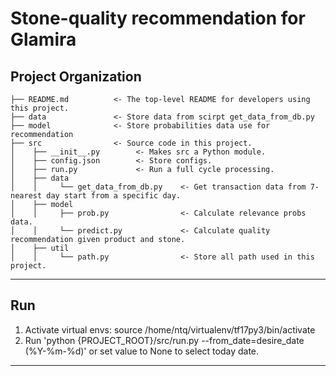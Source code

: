 Stone-quality recommendation for Glamira
==============================

Project Organization
------------

    ├── README.md          <- The top-level README for developers using this project.
    ├── data               <- Store data from scirpt get_data_from_db.py
    ├── model              <- Store probabilities data use for recommendation
    ├── src                <- Source code in this project.
    │    ├── __init__.py        <- Makes src a Python module.
    │    ├── config.json        <- Store configs.
    │    ├── run.py             <- Run a full cycle processing.
    │    ├── data
    │    │     └── get_data_from_db.py    <- Get transaction data from 7-nearest day start from a specific day.
    │    ├── model
    │    │     ├── prob.py                <- Calculate relevance probs data.
    │    │     └── predict.py             <- Calculate quality recommendation given product and stone.
    │    ├── util
    │    │     └── path.py                <- Store all path used in this project.

------------

Run
------------

1. Activate virtual envs: source /home/ntq/virtualenv/tf17py3/bin/activate
2. Run 'python {PROJECT_ROOT}/src/run.py --from_date=desire_date (%Y-%m-%d)' or set value to None to select today date.
------------